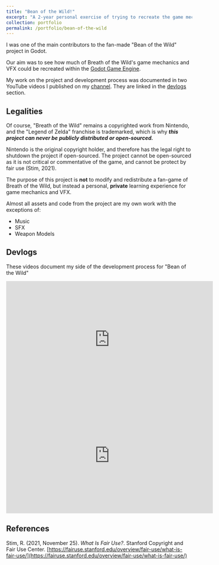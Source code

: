 ```yaml
---
title: "Bean of the Wild!"
excerpt: "A 2-year personal exercise of trying to recreate the game mechanics and VFX of Breath of the Wild in Godot <br/><img src='/images/BeanOfTheWild_Portfolio/thumbnail_draft4.jpg'>"
collection: portfolio
permalink: /portfolio/bean-of-the-wild
---
```


I was one of the main contributors to the fan-made "Bean of the Wild" project in Godot.

Our aim was to see how much of Breath of the Wild's game mechanics and VFX could be recreated within the [Godot Game Engine](https://godotengine.org).

My work on the project and development process was documented in two YouTube videos I published on my [channel](https://youtube.com/c/NekotoArts). They are linked in the [devlogs](#devlogs) section.

## Legalities

Of course, "Breath of the Wild" remains a copyrighted work from Nintendo, and the "Legend of Zelda" franchise is trademarked, which is why **_this project can never be publicly distributed or open-sourced._**

Nintendo is the original copyright holder, and therefore has the legal right to shutdown the project if open-sourced. The project cannot be open-sourced as it is not critical or commentative of the game, and cannot be protect by fair use (Stim, 2021).

The purpose of this project is **not** to modify and redistribute a fan-game of Breath of the Wild, but instead a personal, **private** learning experience for game mechanics and VFX.

Almost all assets and code from the project are my own work with the exceptions of:

-   Music
-   SFX
-   Weapon Models

## Devlogs

These videos document my side of the development process for "Bean of the Wild"

<iframe width="560" height="315" src="https://www.youtube.com/embed/yuEZWneTavU" title="YouTube video player" frameborder="0" allow="accelerometer; autoplay; clipboard-write; encrypted-media; gyroscope; picture-in-picture" allowfullscreen></iframe>

<iframe width="560" height="315" src="https://www.youtube.com/embed/8X3_zWn68Xk" title="YouTube video player" frameborder="0" allow="accelerometer; autoplay; clipboard-write; encrypted-media; gyroscope; picture-in-picture" allowfullscreen></iframe>

## References

Stim, R. (2021, November 25). _What Is Fair Use?_. Stanford Copyright and Fair Use Center. [https://fairuse.stanford.edu/overview/fair-use/what-is-fair-use/](https://fairuse.stanford.edu/overview/fair-use/what-is-fair-use/)
